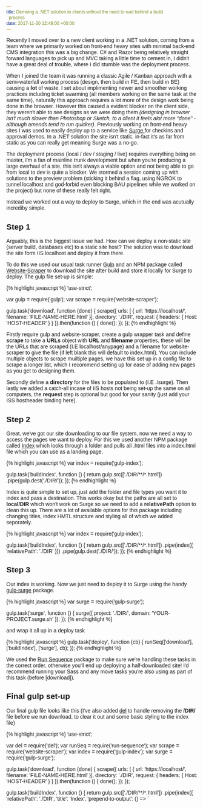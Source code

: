 ```yaml
---
title: Demoing a .NET solution to clients without the need to wait behind a build
  process
date: 2017-11-20 12:48:00 +00:00
---
```


Recently I moved over to a new client working in a .NET solution, coming from a team where we primarily worked on front-end heavy sites with minimal back-end CMS integration this was a big change. C# and Razor being relatively straight forward languages to pick up and MVC taking a little time to cement in, I didn't have a great deal of trouble, where I did stumble was the deployment process.

When I joined the team it was running a classic Agile / Kanban approach with a semi-waterfall working process (design, then build in FE, then build in BE) causing a **lot** of waste. I set about implimenting newer and smoother working practices including ticket swarming (all members working on the same task at the same time), naturally this approach requires a lot more of the design work being done in the browser. 
However this caused a evident blocker on the client side, they weren't able to see designs as we were doing them *(designing in browser isn't much slower than Photoshop or Sketch, to a client it feels alot more "done" - although amends tend to run quicker)*. Previously working on front-end heavy sites I was used to easily deploy up to a service like [Surge ](https://surge.sh/) for checkins and approval demos. In a .NET solution the site isn't static, in-fact it's as far from static as you can really get meaning Surge was a no-go.

The deployment process (local / dev / staging / live) requires everything being on master, I'm a fan of mainline trunk development but when you're producing a large overhaul of a site, this isn't always a viable option and not being able to go from local to dev is quite a blocker.
We stormed a session coming up with solutions to the preview problem (sticking it behind a flag, using NGROK to tunnel localhost and god-forbid even blocking BAU pipelines while we worked on the project) but none of these really felt right.

Instead we worked out a way to deploy to Surge, which in the end was acutually incrediby simple. 

## Step 1

Arguably, this is the biggest issue we had. How can we deploy a non-static site (server build, databases etc) to a static site host? The solution was to download the site form IIS localhost and deploy it from there.

To do this we used our usual task runner [Gulp](https://gulpjs.com/) and an NPM package called [Website-Scraper](https://www.npmjs.com/package/website-scraper) to download the site after build and store it locally for Surge to deploy. The gulp file set-up is simple:

{% highlight javascript %}
'use-strict';

var gulp = require('gulp');
var scrape = require('website-scraper');

gulp.task('download', function (done) {
    scrape({
        urls: [ {
                url: 'https://localhost/',
                filename: 'FILE-NAME-HERE.html'
            }],
            directory: './DIR',
            request: {
                headers: {
                    Host: 'HOST-HEADER'
                }
            }
    }).then(function () {
        done();
    });
});
{% endhighlight %}

Firstly require gulp and website-scraper, create a gulp wrapper task and define **scrape** to take a **URLs** object with **URL** and **filename** properties, these will be the URLs that are scraped (I.E localhost/anypage) and a filename for website-scraper to give the file (if left blank this will default to index.html). You can include multiple objects to scrape muiltiple pages, we have this set up in a config file to scrape a longer list, which I recommend setting up for ease of adding new pages as you get to designing them.

Secondly define a **directory** for the files to be populated to (I.E ./surge). Then lastly we added a catch-all incase of IIS hosts not being set-up the same on all computers, the **request** step is optional but good for your sanity (just add your ISS hostheader binding here).

## Step 2

Great, we've got our site downloading to our file system, now we need a way to access the pages we want to deploy. For this we used another NPM package called [Index](https://www.npmjs.com/package/gulp-index) which looks through a folder and pulls all .html files into a index.html file which you can use as a landing page.

{% highlight javascript %}
var index = require('gulp-index');

gulp.task('buildIndex', function () {
    return gulp.src(['./DIR/**/*.html'])
       .pipe(gulp.dest('./DIR/'));
    });
{% endhighlight %}

Index is quite simple to set up, just add the folder and file types you want it to index and pass a destination. This works okay but the paths are all set to **local/DIR** which won't work on Surge so we need to add a **relativePath** option to clean this up. There are a lot of available options for this package including changing titles, index HMTL structure and styling all of which we added seporately.

{% highlight javascript %}
var index = require('gulp-index');

gulp.task('buildIndex', function () {
    return gulp.src(['./DIR/**/*.html'])
     .pipe(index({
                'relativePath': './DIR'
            }))
       .pipe(gulp.dest('./DIR/'));
    });
{% endhighlight %}

## Step 3

Our index is working. Now we just need to deploy it to Surge using the handy [gulp-surge](https://github.com/surge-sh/gulp-surge) package.

{% highlight javascript %}
var surge = require('gulp-surge');

gulp.task('surge', function () {
    surge({
        project: './DIR/',
        domain: 'YOUR-PROJECT.surge.sh'
    });
});
{% endhighlight %}

and wrap it all up in a deploy task

{% highlight javascript %}
gulp.task('deploy', function (cb) {
    runSeq(['download'], ['buildIndex'], ['surge'], cb);
});
{% endhighlight %}

We used the [Run Sequence](https://www.npmjs.com/package/run-sequence) package to make sure we're handling these tasks in the correct order, otherwise you'll end up deploying a half-downloaded site! I'd recommend running your Sass and any move tasks you're also using as part of this task (before [download]).

## Final gulp set-up

Our final gulp file looks like this (I've also added [del](https://www.npmjs.com/package/del) to handle removing the **/DIR/** file before we run download, to clear it out and some basic styling to the index file)

{% highlight javascript %}
'use-strict';

var del = require('del');
var runSeq = require('run-sequence');
var scrape = require('website-scraper');
var index = require('gulp-index');
var surge = require('gulp-surge');

gulp.task('download', function (done) {
    scrape({
        urls: [ {
                url: 'https://localhost/',
                filename: 'FILE-NAME-HERE.html'
            }],
            directory: './DIR',
            request: {
                headers: {
                    Host: 'HOST-HEADER'
                }
            }
    }).then(function () {
        done();
    });
});


gulp.task('buildIndex', function () {
    return gulp.src(['./DIR/**/*.html'])
        .pipe(index({
            'relativePath': './DIR',
            'title': 'Index',
            'prepend-to-output': () => `<head>
            <meta name="viewport" content="width=device-width, initial-scale=1">
            <style>
            *{
                font-family: arial;
            }

            body {
                padding: 15px;
            }

            .index__title, ul {
                padding-left: 0;
            }

            .index__section-heading {
                 display: none;
            }

            li {
                list-style: none;
                margin-bottom: 10px;
                }
            li a {
                color: #1c8162;
                text-decoration: none;
            }
            </style>
            </head>
            <body>
            `,
        }))
        .pipe(gulp.dest('./DIR/'));
});

// Surge
gulp.task('surge', function () {
    surge({
        project: './DIR/',
        domain: 'YOUR-PROJECT.surge.sh'
    });
});

// Deploy
gulp.task('deploy', function (cb) {
    runSeq(['sass'], ['download'], ['buildIndex'], ['surge'], cb);
});
{% endhighlight %}
